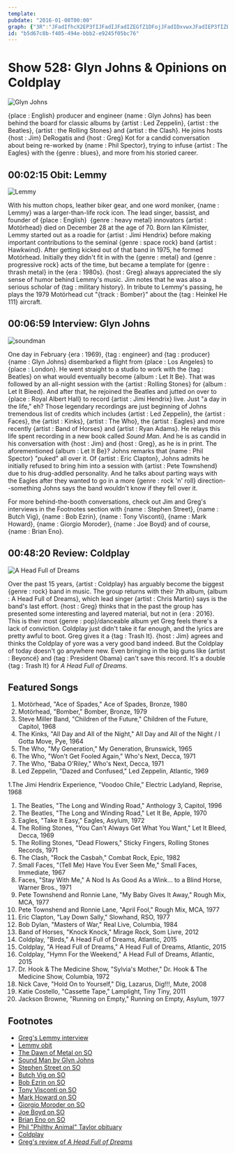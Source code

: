 ```yaml
---
template: 
pubdate: "2016-01-08T00:00"
graph: {"3R":"JFadIfhcX2EP3fIJFadIJFadIZEGfZ1DFojJFadIDxvwxJFadIEP3fIZEGfZEP3fIdE2prEP3fIzrWXKBAfiyEP3fIEP3fIJhsRmBKDKUDxvwxBKUAvDxvwxb50jZfhcX2b50jZzrWXK","BN":"XR0ogeFABr3koZSXR0ogXR0ogzUZa7XR0ogkuwXEXR0oguN8JAXR0ogjh5YrJWlawXR0ogXR0oguUFuVKJYlWXR0ogBGc5NXR0og1DFojXR0ogEPgaNXR0ogHcivLXR0ogSUiKvXR0ogDBYt2HcivL1DFoj4cbaBuUFuVvL5Ss","28K":"1QNn4Snpzm1QNn4vNZJ21QNn4BDwmT1QNn4BMlTxBHm1GBQsAMBQsAMX6cfd1QNn4UWG0q"}
id: "b5d67c8b-f405-494e-bbb2-e9245f05bc76"
---
```






# Show 528: Glyn Johns & Opinions on Coldplay

![Glyn Johns](https://static.soundopinions.org/images/2016/glynjohns_web.jpg)

{place : English} producer and engineer {name : Glyn Johns} has been behind the board for classic albums by {artist : Led Zeppelin}, {artist : the Beatles}, {artist : the Rolling Stones} and {artist : the Clash}. He joins hosts {host : Jim} DeRogatis and {host : Greg} Kot for a candid conversation about being re-worked by {name : Phil Spector}, trying to infuse {artist : The Eagles} with the {genre : blues}, and more from his storied career.



## 00:02:15 Obit: Lemmy

![Lemmy](https://static.soundopinions.org/assets/528/3R0.jpg)

With his mutton chops, leather biker gear, and one word moniker, {name : Lemmy} was a larger-than-life rock icon. The lead singer, bassist, and founder of {place : English}  {genre : heavy metal} innovators {artist : Motörhead} died on December 28 at the age of 70. Born Ian Kilmister, Lemmy started out as a roadie for {artist : Jimi Hendrix} before making important contributions to the seminal {genre : space rock} band {artist : Hawkwind}. After getting kicked out of that band in 1975, he formed Motörhead. Initially they didn't fit in with the {genre : metal} and {genre : progressive rock} acts of the time, but became a template for {genre : thrash metal} in the {era : 1980s}. {host : Greg} always appreciated the sly sense of humor behind Lemmy's music. Jim notes that he was also a serious scholar of {tag : military history}. In tribute to Lemmy's passing, he plays the 1979 Motörhead cut "{track : Bomber}" about the {tag : Heinkel He 111} aircraft.



## 00:06:59 Interview: Glyn Johns

![soundman](https://static.soundopinions.org/assets/528/BN0.jpg)

One day in February {era : 1969}, {tag : engineer} and {tag : producer}  {name : Glyn Johns} disembarked a flight from {place : Los Angeles} to {place : London}. He went straight to a studio to work with the {tag : Beatles} on what would eventually become {album : Let It Be}. That was followed by an all-night session with the {artist : Rolling Stones} for {album : Let It Bleed}. And after that, he rejoined the Beatles and jutted on over to {place : Royal Albert Hall} to record {artist : Jimi Hendrix} live. Just "a day in the life," eh? Those legendary recordings are just beginning of Johns tremendous list of credits which includes {artist : Led Zeppelin}, the {artist : Faces}, the {artist : Kinks}, {artist : The Who}, the {artist : Eagles} and more recently {artist : Band of Horses} and {artist : Ryan Adams}. He relays this life spent recording in a new book called *Sound Man*. And he is as candid in his conversation with {host : Jim} and {host : Greg}, as he is in print.  The aforementioned {album : Let It Be}? Johns remarks that {name : Phil Spector} "puked" all over it. Of {artist : Eric Clapton}, Johns admits he initially refused to bring him into a session with {artist : Pete Townshend} due to his drug-addled personality. And he talks about parting ways with the Eagles after they wanted to go in a more {genre : rock 'n' roll} direction--something Johns says the band wouldn't know if they fell over it.

For more behind-the-booth conversations, check out Jim and Greg's interviews in the Footnotes section with {name : Stephen Street}, {name : Butch Vig}, {name : Bob Ezrin}, {name : Tony Visconti}, {name : Mark Howard}, {name : Giorgio Moroder}, {name : Joe Boyd} and of course, {name : Brian Eno}.



## 00:48:20 Review: Coldplay

![A Head Full of Dreams](https://static.soundopinions.org/assets/528/28K0.jpg)

Over the past 15 years, {artist : Coldplay} has arguably become the biggest {genre : rock} band in music. The group returns with their 7th album, {album : A Head Full of Dreams}, which lead singer {artist : Chris Martin} says is the band's last effort. {host : Greg} thinks that in the past the group has presented some interesting and layered material, but not in {era : 2016}. This is their most {genre : pop}/danceable album yet Greg feels there's a lack of conviction. Coldplay just didn't take it far enough, and the lyrics are pretty awful to boot. Greg gives it a {tag : Trash It}. {host : Jim} agrees and thinks the Coldplay of yore was a very good band indeed. But the Coldplay of today doesn't go anywhere new. Even bringing in the big guns like {artist : Beyoncé} and {tag : President Obama} can't save this record. It's a double {tag : Trash It} for *A Head Full of Dreams*.



## Featured Songs

1. Motörhead, "Ace of Spades," Ace of Spades, Bronze, 1980
2. Motörhead, "Bomber," Bomber, Bronze, 1979
3. Steve Miller Band, "Children of the Future," Children of the Future, Capitol, 1968
4. The Kinks, "All Day and All of the Night," All Day and All of the Night / I Gotta Move, Pye, 1964
5. The Who, "My Generation," My Generation, Brunswick, 1965
6. The Who, "Won't Get Fooled Again," Who's Next, Decca, 1971
7. The Who, "Baba O'Riley," Who's Next, Decca, 1971
8. Led Zeppelin, "Dazed and Confused," Led Zeppelin, Atlantic, 1969

1.The Jimi Hendrix Experience, "Voodoo Chile," Electric Ladyland, Reprise, 1968

1. The Beatles, "The Long and Winding Road," Anthology 3, Capitol, 1996
2. The Beatles, "The Long and Winding Road," Let It Be, Apple, 1970
3. Eagles, "Take It Easy," Eagles, Asylum, 1972
4. The Rolling Stones, "You Can't Always Get What You Want," Let It Bleed, Decca, 1969
5. The Rolling Stones, "Dead Flowers," Sticky Fingers, Rolling Stones Records, 1971
6. The Clash, "Rock the Casbah," Combat Rock, Epic, 1982
7. Small Faces, "(Tell Me) Have You Ever Seen Me," Small Faces, Immediate, 1967
8. Faces, "Stay With Me," A Nod Is As Good As a Wink… to a Blind Horse, Warner Bros., 1971
9. Pete Townshend and Ronnie Lane, "My Baby Gives It Away," Rough Mix, MCA, 1977
10. Pete Townshend and Ronnie Lane, "April Fool," Rough Mix, MCA, 1977
11. Eric Clapton, "Lay Down Sally," Slowhand, RSO, 1977
12. Bob Dylan, "Masters of War," Real Live, Columbia, 1984
13. Band of Horses, "Knock Knock," Mirage Rock, Som Livre, 2012
14. Coldplay, "Birds," A Head Full of Dreams, Atlantic, 2015
15. Coldplay, "A Head Full of Dreams," A Head Full of Dreams, Atlantic, 2015
16. Coldplay, "Hymn For the Weekend," A Head Full of Dreams, Atlantic, 2015
17. Dr. Hook & The Medicine Show, "Sylvia's Mother," Dr. Hook & The Medicine Show, Columbia, 1972
18. Nick Cave, "Hold On to Yourself," Dig, Lazarus, Dig!!!, Mute, 2008
19. Katie Costello, "Cassette Tape," Lamplight, Tiny Tiny, 2011
20. Jackson Browne, "Running on Empty," Running on Empty, Asylum, 1977



## Footnotes

- [Greg's Lemmy interview](http://articles.chicagotribune.com/2011-02-18/entertainment/ct-ott-0218-motorhead-20110218_1_hawkwind-motorhead-rock-n-roll)
- [Lemmy obit](http://www.nytimes.com/2015/12/29/arts/music/lemmy-singer-and-bassist-for-motorhead-dies-at-70.html)
- [The Dawn of Metal on SO](/show/144)
- [Sound Man by Glyn Johns](http://glynjohns.com/books/book)
- [Stephen Street on SO](/show/243/#stephenstreet)
- [Butch Vig on SO](/show/120/#butchvig)
- [Bob Ezrin on SO](/show/305/#bobezrin)
- [Tony Visconti on SO](/show/143/#tonyvisconti)
- [Mark Howard on SO](/show/288/#markhoward)
- [Giorgio Moroder on SO](/show/437/#giorgiomoroder)
- [Joe Boyd on SO](/show/73/#joeboyd)
- [Brian Eno on SO](/show/310/#brianeno)
- [Phil "Philthy Animal" Taylor obituary](/show/521/#motorhead)
- [Coldplay](http://coldplay.com/)
- [Greg's review of *A Head Full of Dreams*](http://www.chicagotribune.com/entertainment/music/kot/sc-ent-1204-music-coldplay-20151204-column.html)